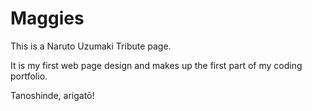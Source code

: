 # Maggies

This is a Naruto Uzumaki Tribute page.

It is my first web page design and makes up the first part of my coding portfolio. 

Tanoshinde, arigatō!
